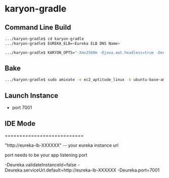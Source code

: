 karyon-gradle
=============

## Command Line Build

```bash
.../karyon-gradle$ cd karyon-gradle
.../karyon-gradle$ EUREKA_ELB=<Eureka ELB DNS Name>

.../karyon-gradle$ KARYON_OPTS="-Xmx2560m -Djava.awt.headless=true -Deureka.name=karyon -Deureka.region=us-west-2 -Deureka.port=80 -Deureka.us-west-2.availabilityZones=default -Dkaryon.serviceUrl.default=http://$EUREKA_ELB/v2/" ./gradlew clean buildDeb
```

## Bake

```bash
.../karyon-gradle$ sudo aminate -e ec2_aptitude_linux -b ubuntu-base-ami-ebs build/distributions/karyon-gradle_0.0.1_all.deb
```

## Launch Instance
* port 7001

## IDE Mode
===========================

"http://eureka-lb-XXXXXX" -- your eureka instance url

port needs to be your app listening port

-Deureka.validateInstanceId=false -Deureka.serviceUrl.default=http://eureka-lb-XXXXXX -Deureka.port=7001


